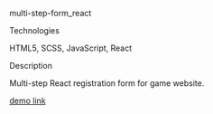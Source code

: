 multi-step-form_react

Technologies

HTML5, SCSS, JavaScript, React 

Description

Multi-step React registration form for game website.

[demo link](https://vasylhladyshev.github.io/multi_stage_form-react/)
